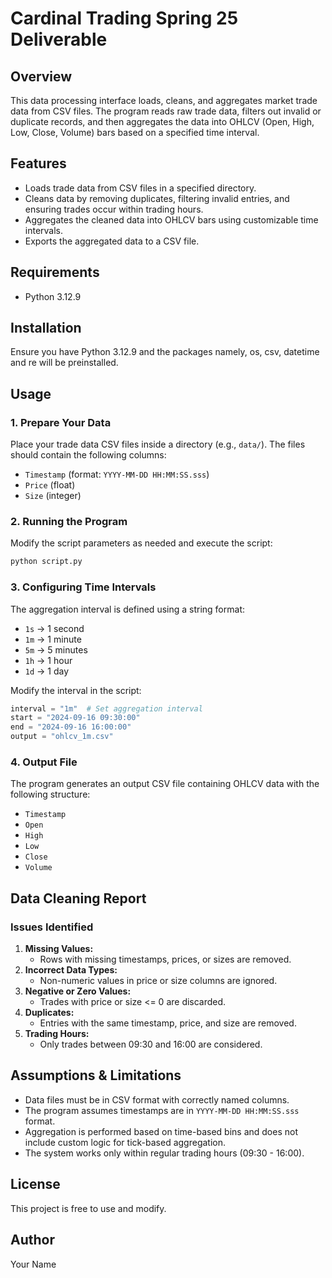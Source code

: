 # Cardinal Trading Spring 25 Deliverable

## Overview
This data processing interface loads, cleans, and aggregates market trade data from CSV files. The program reads raw trade data, filters out invalid or duplicate records, and then aggregates the data into OHLCV (Open, High, Low, Close, Volume) bars based on a specified time interval.

## Features
- Loads trade data from CSV files in a specified directory.
- Cleans data by removing duplicates, filtering invalid entries, and ensuring trades occur within trading hours.
- Aggregates the cleaned data into OHLCV bars using customizable time intervals.
- Exports the aggregated data to a CSV file.

## Requirements
- Python 3.12.9

## Installation
Ensure you have Python 3.12.9 and the packages namely, os, csv, datetime and re will be preinstalled.

## Usage
### 1. Prepare Your Data
Place your trade data CSV files inside a directory (e.g., `data/`). The files should contain the following columns:
- `Timestamp` (format: `YYYY-MM-DD HH:MM:SS.sss`)
- `Price` (float)
- `Size` (integer)

### 2. Running the Program
Modify the script parameters as needed and execute the script:
```sh
python script.py
```

### 3. Configuring Time Intervals
The aggregation interval is defined using a string format:
- `1s` -> 1 second
- `1m` -> 1 minute
- `5m` -> 5 minutes
- `1h` -> 1 hour
- `1d` -> 1 day

Modify the interval in the script:
```python
interval = "1m"  # Set aggregation interval
start = "2024-09-16 09:30:00"
end = "2024-09-16 16:00:00"
output = "ohlcv_1m.csv"
```

### 4. Output File
The program generates an output CSV file containing OHLCV data with the following structure:
- `Timestamp`
- `Open`
- `High`
- `Low`
- `Close`
- `Volume`

## Data Cleaning Report
### Issues Identified
1. **Missing Values:**
   - Rows with missing timestamps, prices, or sizes are removed.
2. **Incorrect Data Types:**
   - Non-numeric values in price or size columns are ignored.
3. **Negative or Zero Values:**
   - Trades with price or size <= 0 are discarded.
4. **Duplicates:**
   - Entries with the same timestamp, price, and size are removed.
5. **Trading Hours:**
   - Only trades between 09:30 and 16:00 are considered.

## Assumptions & Limitations
- Data files must be in CSV format with correctly named columns.
- The program assumes timestamps are in `YYYY-MM-DD HH:MM:SS.sss` format.
- Aggregation is performed based on time-based bins and does not include custom logic for tick-based aggregation.
- The system works only within regular trading hours (09:30 - 16:00).

## License
This project is free to use and modify.

## Author
Your Name

